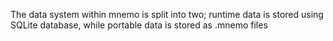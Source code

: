 The data system within mnemo is split into two; runtime  data is stored using SQLite database, while portable data is stored as .mnemo files